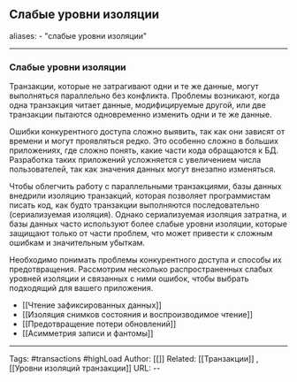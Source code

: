 ## Слабые уровни изоляции
aliases: 
	- "cлабые уровни изоляции"

---

### Слабые уровни изоляции

Транзакции, которые не затрагивают одни и те же данные, могут выполняться параллельно без конфликта. Проблемы возникают, когда одна транзакция читает данные, модифицируемые другой, или две транзакции пытаются одновременно изменить одни и те же данные.

Ошибки конкурентного доступа сложно выявить, так как они зависят от времени и могут проявляться редко. Это особенно сложно в больших приложениях, где сложно понять, какие части кода обращаются к БД. Разработка таких приложений усложняется с увеличением числа пользователей, так как значения данных могут внезапно изменяться.

Чтобы облегчить работу с параллельными транзакциями, базы данных внедрили изоляцию транзакций, которая позволяет программистам писать код, как будто транзакции выполняются последовательно (сериализуемая изоляция). Однако сериализуемая изоляция затратна, и базы данных часто используют более слабые уровни изоляции, которые защищают только от части проблем, что может привести к сложным ошибкам и значительным убыткам.

Необходимо понимать проблемы конкурентного доступа и способы их предотвращения. Рассмотрим несколько распространенных слабых уровней изоляции и связанных с ними ошибок, чтобы выбрать подходящий для вашего приложения.

- [[Чтение зафиксированных данных]]
- [[Изоляция снимков состояния и воспроизводимое чтение]]
- [[Предотвращение потери обновлений]]
- [[Асимметрия записи и фантомы]]


---
Tags: #transactions #highLoad
Author: [[]]
Related: [[Транзакции]] , [[Уровни изоляций транзакции]]
URL: -- 